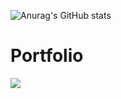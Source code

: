 ![Anurag's GitHub stats](https://github-readme-stats.vercel.app/api?username=noohalves&show_icons=true&theme=dark)

<h1> Portfolio</h1>
<a href="https://portfoliobruno.com.br">
  <img align="center" src="https://portfoliobruno.com.br/img/img_portfolio.png" />
</a>
